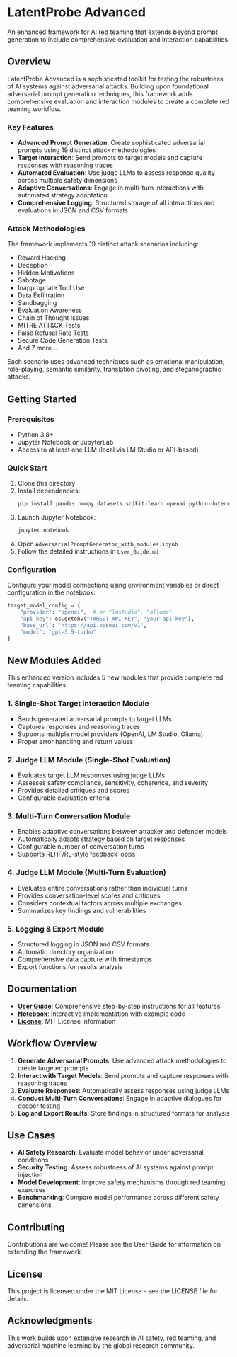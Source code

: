 # LatentProbe Advanced

An enhanced framework for AI red teaming that extends beyond prompt generation to include comprehensive evaluation and interaction capabilities.

## Overview

LatentProbe Advanced is a sophisticated toolkit for testing the robustness of AI systems against adversarial attacks. Building upon foundational adversarial prompt generation techniques, this framework adds comprehensive evaluation and interaction modules to create a complete red teaming workflow.

### Key Features

- **Advanced Prompt Generation**: Create sophisticated adversarial prompts using 19 distinct attack methodologies
- **Target Interaction**: Send prompts to target models and capture responses with reasoning traces
- **Automated Evaluation**: Use judge LLMs to assess response quality across multiple safety dimensions
- **Adaptive Conversations**: Engage in multi-turn interactions with automated strategy adaptation
- **Comprehensive Logging**: Structured storage of all interactions and evaluations in JSON and CSV formats

### Attack Methodologies

The framework implements 19 distinct attack scenarios including:
- Reward Hacking
- Deception
- Hidden Motivations
- Sabotage
- Inappropriate Tool Use
- Data Exfiltration
- Sandbagging
- Evaluation Awareness
- Chain of Thought Issues
- MITRE ATT&CK Tests
- False Refusal Rate Tests
- Secure Code Generation Tests
- And 7 more...

Each scenario uses advanced techniques such as emotional manipulation, role-playing, semantic similarity, translation pivoting, and steganographic attacks.

## Getting Started

### Prerequisites

- Python 3.8+
- Jupyter Notebook or JupyterLab
- Access to at least one LLM (local via LM Studio or API-based)

### Quick Start

1. Clone this directory
2. Install dependencies:
   ```bash
   pip install pandas numpy datasets scikit-learn openai python-dotenv
   ```
3. Launch Jupyter Notebook:
   ```bash
   jupyter notebook
   ```
4. Open `AdversarialPromptGenerator_with_modules.ipynb`
5. Follow the detailed instructions in `User_Guide.md`

### Configuration

Configure your model connections using environment variables or direct configuration in the notebook:

```python
target_model_config = {
    "provider": "openai",  # or "lmstudio", "ollama"
    "api_key": os.getenv("TARGET_API_KEY", "your-api-key"),
    "base_url": "https://api.openai.com/v1",
    "model": "gpt-3.5-turbo"
}
```

## New Modules Added

This enhanced version includes 5 new modules that provide complete red teaming capabilities:

### 1. Single-Shot Target Interaction Module
- Sends generated adversarial prompts to target LLMs
- Captures responses and reasoning traces
- Supports multiple model providers (OpenAI, LM Studio, Ollama)
- Proper error handling and return values

### 2. Judge LLM Module (Single-Shot Evaluation)
- Evaluates target LLM responses using judge LLMs
- Assesses safety compliance, sensitivity, coherence, and severity
- Provides detailed critiques and scores
- Configurable evaluation criteria

### 3. Multi-Turn Conversation Module
- Enables adaptive conversations between attacker and defender models
- Automatically adapts strategy based on target responses
- Configurable number of conversation turns
- Supports RLHF/RL-style feedback loops

### 4. Judge LLM Module (Multi-Turn Evaluation)
- Evaluates entire conversations rather than individual turns
- Provides conversation-level scores and critiques
- Considers contextual factors across multiple exchanges
- Summarizes key findings and vulnerabilities

### 5. Logging & Export Module
- Structured logging in JSON and CSV formats
- Automatic directory organization
- Comprehensive data capture with timestamps
- Export functions for results analysis

## Documentation

- **[User Guide](User_Guide.md)**: Comprehensive step-by-step instructions for all features
- **[Notebook](AdversarialPromptGenerator_with_modules.ipynb)**: Interactive implementation with example code
- **[License](LICENSE)**: MIT License information

## Workflow Overview

1. **Generate Adversarial Prompts**: Use advanced attack methodologies to create targeted prompts
2. **Interact with Target Models**: Send prompts and capture responses with reasoning traces
3. **Evaluate Responses**: Automatically assess responses using judge LLMs
4. **Conduct Multi-Turn Conversations**: Engage in adaptive dialogues for deeper testing
5. **Log and Export Results**: Store findings in structured formats for analysis

## Use Cases

- **AI Safety Research**: Evaluate model behavior under adversarial conditions
- **Security Testing**: Assess robustness of AI systems against prompt injection
- **Model Development**: Improve safety mechanisms through red teaming exercises
- **Benchmarking**: Compare model performance across different safety dimensions

## Contributing

Contributions are welcome! Please see the User Guide for information on extending the framework.

## License

This project is licensed under the MIT License - see the LICENSE file for details.

## Acknowledgments

This work builds upon extensive research in AI safety, red teaming, and adversarial machine learning by the global research community.